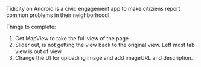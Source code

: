 Tidicity on Android is a civic engagement app to make citiziens report common problems in their neighborhood!

Things to complete: 

1.  Get MapView to take the full view of the page
2.  Slider out, is not getting the view back to the original view. Left most tab view is out of view.
3.  Change the UI for uploading image and add imageURL and description.

